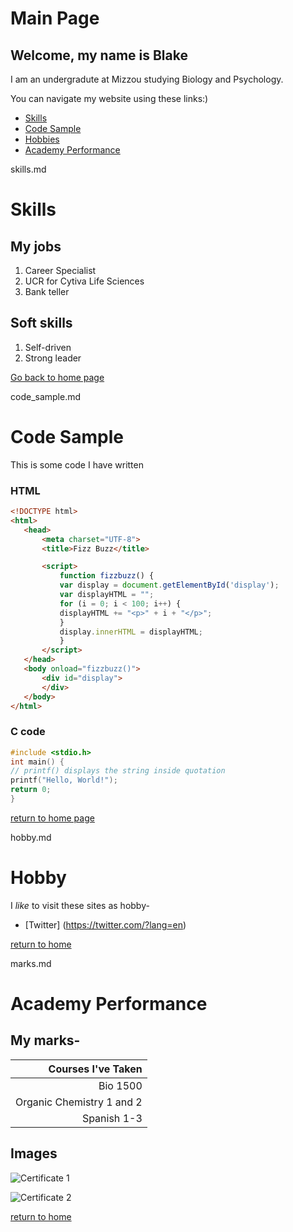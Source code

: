 # Main Page
## Welcome, my name is Blake

I am an undergradute at Mizzou studying Biology and Psychology.

You can navigate my website using these links:)

* [Skills](./skills.md)
* [Code Sample](./code_sample.md)
* [Hobbies](./hobby.md)
* [Academy Performance](./marks.md)

skills.md

# Skills

## My jobs
1. Career Specialist
1. UCR for Cytiva Life Sciences
1. Bank teller


## Soft skills
1. Self-driven
1. Strong leader

[Go back to home page](./README.md)

code_sample.md

# Code Sample

This is some code I have written

### HTML
```html
<!DOCTYPE html>
<html>
   <head>
       <meta charset="UTF-8">
       <title>Fizz Buzz</title>

       <script>
           function fizzbuzz() {
           var display = document.getElementById('display');
           var displayHTML = "";
           for (i = 0; i < 100; i++) {
           displayHTML += "<p>" + i + "</p>";
           }
           display.innerHTML = displayHTML;
           }
       </script>
   </head>
   <body onload="fizzbuzz()">
       <div id="display">
       </div>
   </body>
</html>
```

### C code

```c
#include <stdio.h>
int main() {
// printf() displays the string inside quotation
printf("Hello, World!");
return 0;
}
```

[return to home page](./README.md)

hobby.md

# Hobby

I _like_ to visit these sites as hobby-

* [Twitter] (https://twitter.com/?lang=en)

[return to home](./README.md)

marks.md

# Academy Performance

## My marks-

| Courses I've Taken |
| ------------------:|
| Bio 1500|
| Organic Chemistry 1 and 2 |
| Spanish 1-3 |

## Images

![Certificate 1](https://career.missouri.edu/wp-content/uploads/sites/3/2018/08/CDNwithBackground-232x300.png)

![Certificate 2](https://cdn.cytivalifesciences.com/dmm3bwsv3/AssetStream.aspx?mediaformatid=10061&destinationid=10016&assetid=33409)

[return to home](./README.md)

